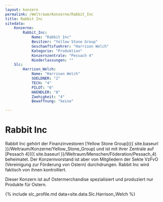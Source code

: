 ```yaml
---
layout: konzern
permalink: /Weltraum/Konzerne/Rabbit_Inc
title: Rabbit Inc
sitedata:
    Konzerne:
        Rabbit_Inc:
            Name: "Rabbit Inc"
            Besitzer: "Yellow Stone Group"
            Geschaeftsfuehrer: "Harrison Welch"
            Kategorie: "Produktion"
            Konzernzentrale: "Pessach 4"
            Niederlassungen: ""
    Slc:
        Harrison_Welch:
            Name: "Harrison Welch"
            SOELDNER: "2"
            TECH: "4"
            PILOT: "6"
            HAENDLER: "8"
            Zaehigkeit: "4"
            Bewaffnung: "keine"

---
```


# Rabbit Inc

Rabbit Inc gehört der Finanzinvestoren [Yellow Stone Group]({{ site.baseurl }}/Weltraum/Konzerne/Yellow_Stone_Group) und ist mit ihrer Zentrale auf [Pessach 4]({{ site.baseurl }}/Weltraum/Menschen/Föderation/Pessach_4) beheimatet. Der Konzernvorstand ist aber von Mitgliedern der Sekte VzFvO (Vereinigung zur Förderung von Ostern) durchdrungen. Rabbit Inc wird faktisch von ihnen kontrolliert.

Dieser Konzern ist auf Ostermerchandise spezialisiert und produziert nur Produkte für Ostern.

{% include slc_profile.md data=site.data.Slc.Harrison_Welch %}
